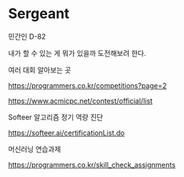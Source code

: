 # Sergeant

민간인 D-82

내가 할 수 있는 게 뭐가 있을까 도전해보려 한다.





여러 대회 알아보는 곳

https://programmers.co.kr/competitions?page=2

https://www.acmicpc.net/contest/official/list




Softeer 알고리즘 정기 역량 진단

https://softeer.ai/certificationList.do




머신러닝 연습과제

https://programmers.co.kr/skill_check_assignments
